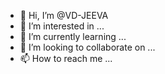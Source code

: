 - 👋 Hi, I’m @VD-JEEVA
- 👀 I’m interested in ...
- 🌱 I’m currently learning ...
- 💞️ I’m looking to collaborate on ...
- 📫 How to reach me ...

<!---
VD-JEEVA/VD-JEEVA is a ✨ special ✨ repository because its `README.md` (this file) appears on your GitHub profile.
You can click the Preview link to take a look at your changes.
--->
